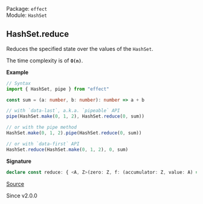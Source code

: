 Package: `effect`<br />
Module: `HashSet`<br />

## HashSet.reduce

Reduces the specified state over the values of the `HashSet`.

The time complexity is of **`O(n)`**.

**Example**

```ts
// Syntax
import { HashSet, pipe } from "effect"

const sum = (a: number, b: number): number => a + b

// with `data-last`, a.k.a. `pipeable` API
pipe(HashSet.make(0, 1, 2), HashSet.reduce(0, sum))

// or with the pipe method
HashSet.make(0, 1, 2).pipe(HashSet.reduce(0, sum))

// or with `data-first` API
HashSet.reduce(HashSet.make(0, 1, 2), 0, sum)
```

**Signature**

```ts
declare const reduce: { <A, Z>(zero: Z, f: (accumulator: Z, value: A) => Z): (self: HashSet<A>) => Z; <A, Z>(self: HashSet<A>, zero: Z, f: (accumulator: Z, value: A) => Z): Z; }
```

[Source](https://github.com/Effect-TS/effect/tree/main/packages/effect/src/HashSet.ts#L1982)

Since v2.0.0
